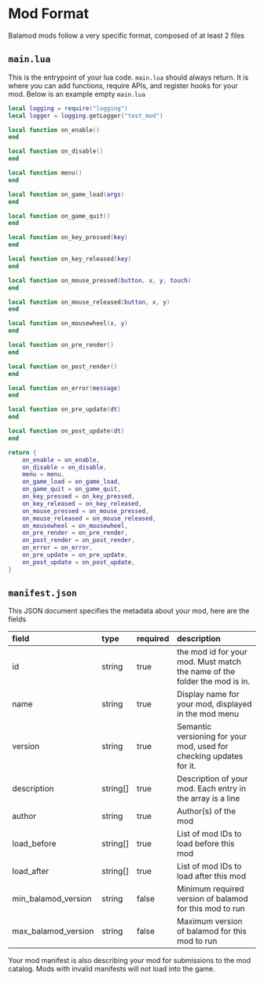 # Mod Format

Balamod mods follow a very specific format,
composed of at least 2 files

## `main.lua`

This is the entrypoint of your lua code. `main.lua` should always return. It is where you can add functions, require APIs, and register hooks for your mod. Below is an example empty `main.lua`

```lua
local logging = require("logging")
local logger = logging.getLogger("test_mod")

local function on_enable()
end

local function on_disable()
end

local function menu()
end

local function on_game_load(args)
end

local function on_game_quit()
end

local function on_key_pressed(key)
end

local function on_key_released(key)
end

local function on_mouse_pressed(button, x, y, touch)
end

local function on_mouse_released(button, x, y)
end

local function on_mousewheel(x, y)
end

local function on_pre_render()
end

local function on_post_render()
end

local function on_error(message)
end

local function on_pre_update(dt)
end

local function on_post_update(dt)
end

return {
    on_enable = on_enable,
    on_disable = on_disable,
    menu = menu,
    on_game_load = on_game_load,
    on_game_quit = on_game_quit,
    on_key_pressed = on_key_pressed,
    on_key_released = on_key_released,
    on_mouse_pressed = on_mouse_pressed,
    on_mouse_released = on_mouse_released,
    on_mousewheel = on_mousewheel,
    on_pre_render = on_pre_render,
    on_post_render = on_post_render,
    on_error = on_error,
    on_pre_update = on_pre_update,
    on_post_update = on_post_update,
}
```


## `manifest.json`

This JSON document specifies the metadata about your mod, here are the fields

| field               | type     | required | description                                                               |
| :------------------ | :------- | :------- | :------------------------------------------------------------------------ |
| id                  | string   | true     | the mod id for your mod. Must match the name of the folder the mod is in. |
| name                | string   | true     | Display name for your mod, displayed in the mod menu                      |
| version             | string   | true     | Semantic versioning for your mod, used for checking updates for it.       |
| description         | string[] | true     | Description of your mod. Each entry in the array is a line                |
| author              | string   | true     | Author(s) of the mod                                                      |
| load_before         | string[] | true     | List of mod IDs to load before this mod                                   |
| load_after          | string[] | true     | List of mod IDs to load after this mod                                    |
| min_balamod_version | string   | false    | Minimum required version of balamod for this mod to run                   |
| max_balamod_version | string   | false    | Maximum version of balamod for this mod to run                            |

Your mod manifest is also describing your mod for submissions to the mod catalog. Mods with invalid manifests will not load into the game.
